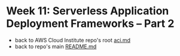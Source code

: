 # Week 11: Serverless Application Deployment Frameworks – Part 2

* back to AWS Cloud Institute repo's root [aci.md](../aci.md)
* back to repo's main [README.md](../../../README.md)
